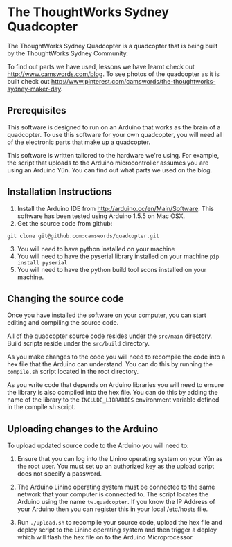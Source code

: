 The ThoughtWorks Sydney Quadcopter
==========

The ThoughtWorks Sydney Quadcopter is a quadcopter that is being built by the ThoughtWorks Sydney Community. 

To find out parts we have used, lessons we have learnt check out http://www.camswords.com/blog. To see photos of the quadcopter as it is built check out http://www.pinterest.com/camswords/the-thoughtworks-sydney-maker-day.

Prerequisites
------------

This software is designed to run on an Arduino that works as the brain of a quadcopter. To use this software for your own quadcopter, you will need all of the electronic parts that make up a quadcopter.

This software is written tailored to the hardware we're using. For example, the  script that uploads to the Arduino microcontroller assumes you are using an Arduino Yún. You can find out what parts we used on the blog.


Installation Instructions
------------
1. Install the Arduino IDE from http://arduino.cc/en/Main/Software. This software has been tested using Arduino 1.5.5 on Mac OSX.
2. Get the source code from github: 
```
git clone git@github.com:camswords/quadcopter.git
```
3. You will need to have python installed on your machine
4. You will need to have the pyserial library installed on your machine ```pip install pyserial```
5. You will need to have the python build tool scons installed on your machine.


Changing the source code
------------
Once you have installed the software on your computer, you can start editing and compiling the source code.

All of the quadcopter source code resides under the ```src/main``` directory. Build scripts reside under the ```src/build``` directory.

As you make changes to the code you will need to recompile the code into a hex file that the Arduino can understand. You can do this by running the ```compile.sh``` script located in the root directory.

As you write code that depends on Arduino libraries you will need to ensure the library is also compiled into the hex file. You can do this by adding the name of the library to the ```INCLUDE_LIBRARIES``` environment variable defined in the compile.sh script.


Uploading changes to the Arduino
------------
To upload updated source code to the Arduino you will need to:

1. Ensure that you can log into the Linino operating system on your Yún as the root user. You must set up an authorized key as the upload script does not specify a password.

2. The Arduino Linino operating system must be connected to the same network that your computer is connected to. The script locates the Arduino using the name ```tw.quadcopter```. If you know the IP Address of your Arduino then you can register this in your local /etc/hosts file.

3. Run ```./upload.sh``` to recompile your source code, upload the hex file and deploy script to the Linino operating system and then trigger a deploy which will flash the hex file on to the Arduino Microprocessor.